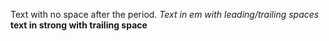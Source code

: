 Text with no space after the period. _Text in em with leading/trailing spaces_ **text in strong with trailing space**